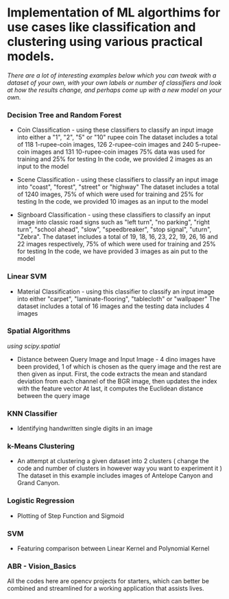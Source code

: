 # Implementation of ML algorthims for use cases like classification and clustering using various practical models.

<i>There are a lot of interesting examples below which you can tweak with a dataset of your own, with your own labels or number of classifiers and look at how the results change, and perhaps come up with a new model on your own.</i>

### Decision Tree and Random Forest

- Coin Classification - using these classifiers to classify an input image into either a "1", "2", "5" or "10" rupee coin
The dataset includes a total of 118 1-rupee-coin images, 126 2-rupee-coin images and 240 5-rupee-coin images and 131 10-rupee-coin images
75% data was used for training and 25% for testing
In the code, we provided 2 images as an input to the model

- Scene Classification - using these classifiers to classify an input image into "coast", "forest", "street" or "highway"
The dataset includes a total of 1240 images, 75% of which were used for training and 25% for testing
In the code, we provided 10 images as an input to the model

- Signboard Classification - using these classifiers to classify an input image into classic road signs such as "left turn", "no parking", "right turn", "school ahead", "slow", "speedbreaker", "stop signal", "uturn", "Zebra".
The dataset includes a total of 19, 18, 16, 23, 22, 19, 26, 16 and 22 images respectively, 75% of which were used for training and 25% for testing
In the code, we have provided 3 images as ain put to the model

### Linear SVM 

- Material Classification - using this classifier to classify an input image into either "carpet", "laminate-flooring", "tablecloth" or "wallpaper"
The dataset includes a total of 16 images and the testing data includes 4 images

### Spatial Algorithms

<i>using scipy.spatial</i>

- Distance between Query Image and Input Image - 4 dino images have been provided, 1 of which is chosen as the query image and the rest are then given as input.
First, the code extracts the mean and standard deviation from each channel of the BGR image, then updates the index with the feature vector
At last, it computes the Euclidean distance between the query image

### KNN Classifier

- Identifying handwritten single digits in an image

### k-Means Clustering

- An attempt at clustering a given dataset into 2 clusters ( change the code and number of clusters in however way you want to experiment it ) 
The dataset in this example includes images of Antelope Canyon and Grand Canyon.

### Logistic Regression 

- Plotting of Step Function and Sigmoid

### SVM

- Featuring comparison between Linear Kernel and Polynomial Kernel

### ABR - Vision_Basics

All the codes here are opencv projects for starters, which can better be combined and streamlined for a working application that assists lives.
